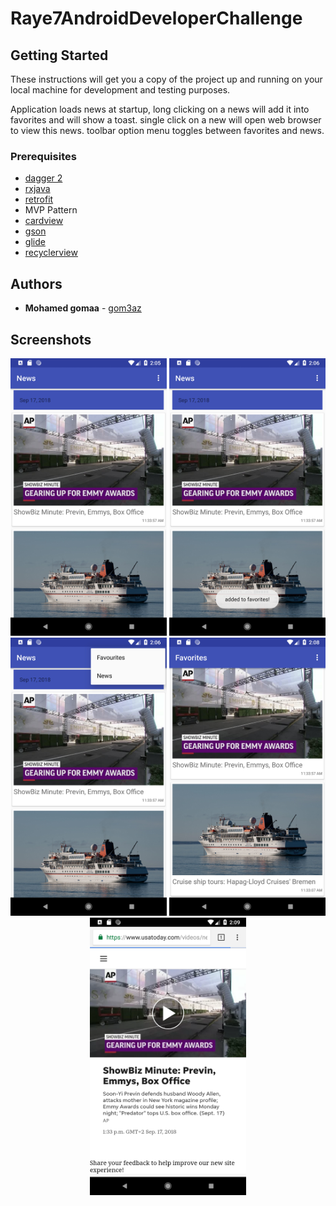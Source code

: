# Raye7AndroidDeveloperChallenge

## Getting Started

These instructions will get you a copy of the project up and running on your local machine for development and testing purposes.

Application loads news at startup, long clicking on a news will add it into favorites and will show a toast.
single click on a new will open web browser to view this news.
toolbar option menu toggles between favorites and news.

### Prerequisites

* [dagger 2](https://github.com/google/dagger)
* [rxjava](https://github.com/ReactiveX/RxJava)
* [retrofit](https://square.github.io/retrofit/)
* MVP Pattern
* [cardview](https://developer.android.com/guide/topics/ui/layout/cardview)
* [gson](https://github.com/google/gson)
* [glide](https://github.com/bumptech/glide)
* [recyclerview](https://developer.android.com/guide/topics/ui/layout/recyclerview)

## Authors

* **Mohamed gomaa** - [gom3az](https://github.com/gom3az)

## Screenshots
<div align="center">
    <img src="ss/Screenshot_1537185941.png" width="250px"</img> 
    <img src="ss/Screenshot_1537185974.png" width="250px"</img>     
    <img src="ss/Screenshot_1537185987.png" width="250px"</img> 
    <img src="ss/Screenshot_1537186094.png" width="250px"</img> 
    <img src="ss/Screenshot_1537186176.png" width="250px"</img>
</div>
